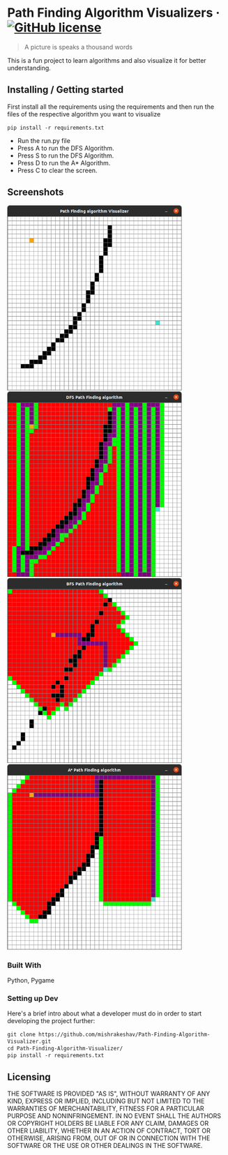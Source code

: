 

# Path Finding Algorithm Visualizers &middot; [![GitHub license](https://img.shields.io/badge/license-MIT-blue.svg?style=flat-square)](https://github.com/mishrakeshav/Path-Finding-Algorithm-Visualizer/blob/master/LICENSE)
> A picture is speaks a thousand words

This is a fun project to learn algorithms and also visualize it for better understanding.  

## Installing / Getting started

First install all the requirements using the requirements and then run the files of the respective algorithm you want to visualize

```shell
pip install -r requirements.txt
```
<ul>
  <li>Run the run.py file</li>
  <li>Press A to run the DFS Algorithm.</li>
  <li>Press S to run the DFS Algorithm.</li>
  <li>Press D to run the A* Algorithm.</li>
  <li>Press C to clear the screen.</li>
</ul>
 


## Screenshots 
<img src = './screenshots/pv1.png' width='400'><img src = './screenshots/pv2.png' width='400'>
<img src = './screenshots/pv3.png' width='400'><img src = './screenshots/pv4.png' width='400'>


### Built With
Python, Pygame


### Setting up Dev

Here's a brief intro about what a developer must do in order to start developing
the project further:

```shell
git clone https://github.com/mishrakeshav/Path-Finding-Algorithm-Visualizer.git
cd Path-Finding-Algorithm-Visualizer/
pip install -r requirements.txt
```




## Licensing

THE SOFTWARE IS PROVIDED "AS IS", WITHOUT WARRANTY OF ANY KIND, EXPRESS OR
IMPLIED, INCLUDING BUT NOT LIMITED TO THE WARRANTIES OF MERCHANTABILITY,
FITNESS FOR A PARTICULAR PURPOSE AND NONINFRINGEMENT. IN NO EVENT SHALL THE
AUTHORS OR COPYRIGHT HOLDERS BE LIABLE FOR ANY CLAIM, DAMAGES OR OTHER
LIABILITY, WHETHER IN AN ACTION OF CONTRACT, TORT OR OTHERWISE, ARISING FROM,
OUT OF OR IN CONNECTION WITH THE SOFTWARE OR THE USE OR OTHER DEALINGS IN THE
SOFTWARE.

